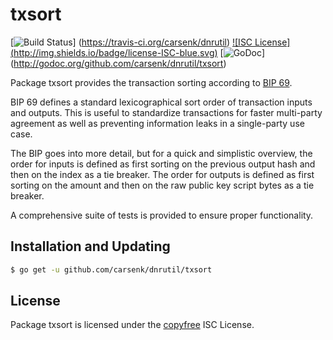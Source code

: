 txsort
======

[![Build Status](http://img.shields.io/travis/carsenk/dnrutil.svg)]
(https://travis-ci.org/carsenk/dnrutil) [![ISC License]
(http://img.shields.io/badge/license-ISC-blue.svg)](http://copyfree.org)
[![GoDoc](http://img.shields.io/badge/godoc-reference-blue.svg)]
(http://godoc.org/github.com/carsenk/dnrutil/txsort)

Package txsort provides the transaction sorting according to [BIP 69](https://github.com/carsenk/bips/blob/master/bip-0069.mediawiki).

BIP 69 defines a standard lexicographical sort order of transaction inputs and
outputs.  This is useful to standardize transactions for faster multi-party
agreement as well as preventing information leaks in a single-party use case.

The BIP goes into more detail, but for a quick and simplistic overview, the
order for inputs is defined as first sorting on the previous output hash and
then on the index as a tie breaker.  The order for outputs is defined as first
sorting on the amount and then on the raw public key script bytes as a tie
breaker.

A comprehensive suite of tests is provided to ensure proper functionality.

## Installation and Updating

```bash
$ go get -u github.com/carsenk/dnrutil/txsort
```

## License

Package txsort is licensed under the [copyfree](http://copyfree.org) ISC
License.
